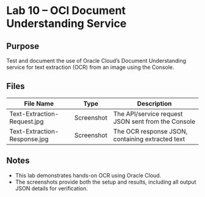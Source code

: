 # Lab 10 – OCI Document Understanding Service

## Purpose
Test and document the use of Oracle Cloud’s Document Understanding service for text extraction (OCR) from an image using the Console.

## Files

| File Name                      | Type        | Description                                        |
|------------------------------- |------------ |----------------------------------------------------|
| Text-Extraction-Request.jpg     | Screenshot  | The API/service request JSON sent from the Console |
| Text-Extraction-Response.jpg    | Screenshot  | The OCR response JSON, containing extracted text   |

## Notes
- This lab demonstrates hands-on OCR using Oracle Cloud.
- The screenshots provide both the setup and results, including all output JSON details for verification.


